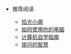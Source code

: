 * 推荐阅读

  * [拾光小阁](https://blog.bear556.top)
  * [如何使用你的电脑](https://estrellahb.github.io/HowToUseYourComputer/)
  * [计算机自学指南](https://csdiy.wiki/) 
  * [提问的智慧](/question)
